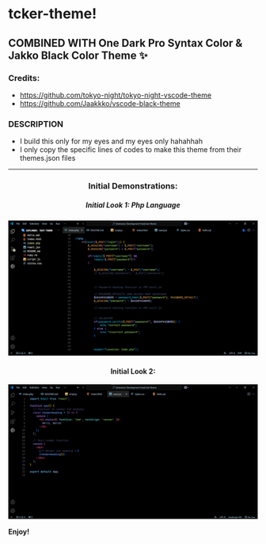 # tcker-theme!

## COMBINED WITH One Dark Pro Syntax Color & Jakko Black Color Theme ✨


### Credits:
- https://github.com/tokyo-night/tokyo-night-vscode-theme 
- https://github.com/Jaakkko/vscode-black-theme


### DESCRIPTION

* I build this only for my eyes and my eyes only hahahhah
* I only copy the specific lines of codes to make this theme from their themes.json files

---

<div align="center">

### Initial Demonstrations:

##### Initial Look 1: Php Language

![react](https://github.com/tcker/Visual-Studio-Extension-Theme/blob/master/assets/initialLook.png)

#### Initial Look 2:

![css](https://github.com/tcker/Visual-Studio-Extension-Theme/blob/master/assets/IntialLook2.png)

</div>


**Enjoy!**
